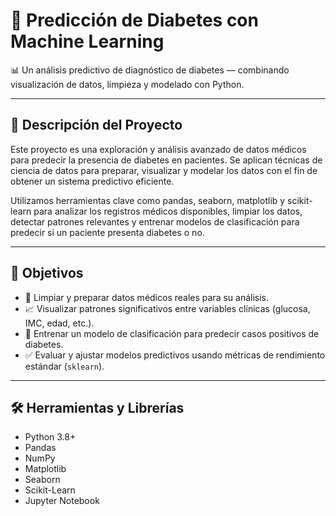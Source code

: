 # 🧠 Predicción de Diabetes con Machine Learning

📊 Un análisis predictivo de diagnóstico de diabetes — combinando visualización de datos, limpieza y modelado con Python.

---

## 🧾 Descripción del Proyecto

Este proyecto es una exploración y análisis avanzado de datos médicos para predecir la presencia de diabetes en pacientes. Se aplican técnicas de ciencia de datos para preparar, visualizar y modelar los datos con el fin de obtener un sistema predictivo eficiente.

Utilizamos herramientas clave como pandas, seaborn, matplotlib y scikit-learn para analizar los registros médicos disponibles, limpiar los datos, detectar patrones relevantes y entrenar modelos de clasificación para predecir si un paciente presenta diabetes o no.

---

## 🎯 Objetivos

- 🧹 Limpiar y preparar datos médicos reales para su análisis.
- 📈 Visualizar patrones significativos entre variables clínicas (glucosa, IMC, edad, etc.).
- 🧠 Entrenar un modelo de clasificación para predecir casos positivos de diabetes.
- ✅ Evaluar y ajustar modelos predictivos usando métricas de rendimiento estándar (`sklearn`).

---

## 🛠️ Herramientas y Librerías

- Python 3.8+
- Pandas
- NumPy
- Matplotlib
- Seaborn
- Scikit-Learn
- Jupyter Notebook
